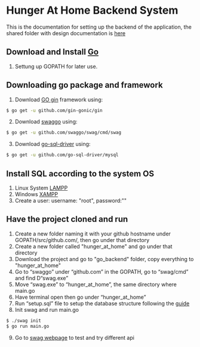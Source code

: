 # Hunger At Home Backend System

This is the documentation for setting up the backend of the application, the shared folder with design documentation is [here](https://drive.google.com/drive/folders/1322ViiLZdYq3YgdJq1Fxdi8FdqzEirDq)

## Download and Install [Go](https://golang.org/doc/install)
1. Settung up GOPATH for later use.

## Downloading go package and framework 
1. Download [GO gin](https://github.com/gin-gonic/gin#serving-static-files) framework using:
```sh
$ go get -u github.com/gin-gonic/gin
```
2. Download [swaggo](https://github.com/swaggo/gin-swagger) using:
```sh
$ go get -u github.com/swaggo/swag/cmd/swag
```
3. Download [go-sql-driver](https://github.com/go-sql-driver/mysql) using:
```sh
$ go get -u github.com/go-sql-driver/mysql
```

## Install SQL according to the system OS
1. Linux System [LAMPP](https://www.digitalocean.com/community/tutorials/how-to-install-linux-apache-mysql-php-lamp-stack-ubuntu-18-04)
2. Windows [XAMPP](https://www.apachefriends.org/download.html)
3. Create a user: username: "root", password:""

## Have the project cloned and run
1. Create a new folder naming it with your github hostname under GOPATH/src/github.com/, then go under that directory
2. Create a new folder called "hunger_at_home" and go under that directory
3. Download the project and go to "go_backend" folder, copy everything to "hunger_at_home"
4. Go to “swaggo” under “github.com” in the GOPATH, go to “swag/cmd” and find D“swag.exe”
5. Move “swag.exe” to “hunger_at_home”, the same directory where main.go
6. Have terminal open then go under “hunger_at_home”
7. Run “setup.sql” file to setup the database structure following the [guide](https://www.quora.com/How-can-I-run-SQL-file-in-Ubuntu)
8. Init swag and run main.go
```sh
$ ./swag init
$ go run main.go
```
9. Go to [swag webpage](http://localhost:8080/swagger/index.html#/) to test and try different api